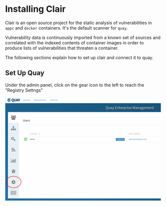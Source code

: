 # Installing Clair

Clair is an open source project for the static analysis of vulnerabilities in `appc` and `docker` containers. It's the default scanner for `quay`. 

Vulnerability data is continuously imported from a known set of sources and correlated with the indexed contents of container images in order to produce lists of vulnerabilities that threaten a container.

The following sections explain how to set up clair and connect it to quay.

## Set Up Quay

Under the admin panel, click on the gear icon to the left to reach the "Registry Settngs"


![clar-quay-reg-settings](images/quay-reg-settings.png)
